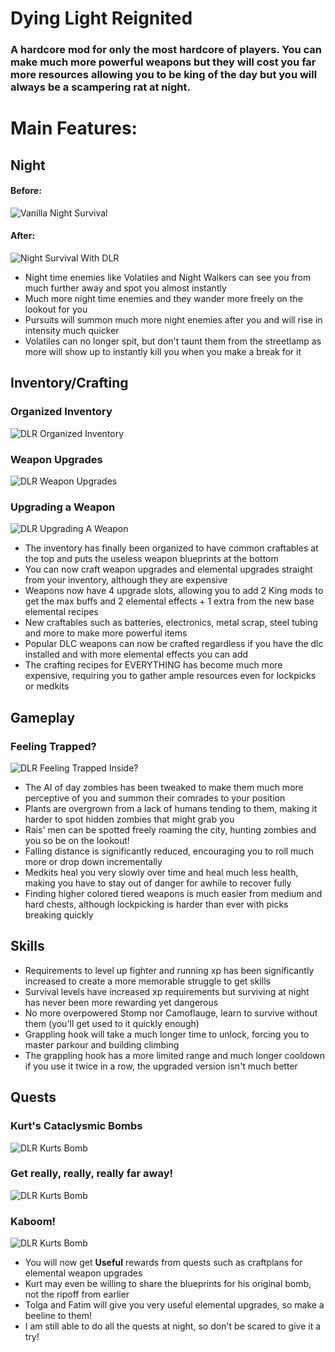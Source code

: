 # Dying Light Reignited
### A hardcore mod for only the most hardcore of players. You can make much more powerful weapons but they will cost you far more resources allowing you to be king of the day but you will always be a scampering rat at night.

# Main Features:

## Night

#### Before:

![Vanilla Night Survival](./Images/Vanilla_Night_Survival.jpg)

#### After:

![Night Survival With DLR](./Images/DLR_Night_Survival.jpg)

- Night time enemies like Volatiles and Night Walkers can see you from much further away and spot you almost instantly
- Much more night time enemies and they wander more freely on the lookout for you
- Pursuits will summon much more night enemies after you and will rise in intensity much quicker
- Volatiles can no longer spit, but don't taunt them from the streetlamp as more will show up to instantly kill you when you make a break for it

## Inventory/Crafting

### Organized Inventory

![DLR Organized Inventory](./Images/DLR_Organized_Inventory.jpg)

### Weapon Upgrades

![DLR Weapon Upgrades](./Images/DLR_Weapon_Upgrades.jpg)

### Upgrading a Weapon

![DLR Upgrading A Weapon](./Images/DLR_Weapon_Upgrading.jpg)

- The inventory has finally been organized to have common craftables at the top and puts the useless weapon blueprints at the bottom
- You can now craft weapon upgrades and elemental upgrades straight from your inventory, although they are expensive
- Weapons now have 4 upgrade slots, allowing you to add 2 King mods to get the max buffs and 2 elemental effects + 1 extra from the new base elemental recipes
- New craftables such as batteries, electronics, metal scrap, steel tubing and more to make more powerful items
- Popular DLC weapons can now be crafted regardless if you have the dlc installed and with more elemental effects you can add
- The crafting recipes for EVERYTHING has become much more expensive, requiring you to gather ample resources even for lockpicks or medkits

## Gameplay

### Feeling Trapped?

![DLR Feeling Trapped Inside?](./Images/DLR_Feeling_Trapped.jpg)

- The AI of day zombies has been tweaked to make them much more perceptive of you and summon their comrades to your position
- Plants are overgrown from a lack of humans tending to them, making it harder to spot hidden zombies that might grab you
- Rais' men can be spotted freely roaming the city, hunting zombies and you so be on the lookout!
- Falling distance is significantly reduced, encouraging you to roll much more or drop down incrementally
- Medkits heal you very slowly over time and heal much less health, making you have to stay out of danger for awhile to recover fully
- Finding higher colored tiered weapons is much easier from medium and hard chests, although lockpicking is harder than ever with picks breaking quickly

## Skills
- Requirements to level up fighter and running xp has been significantly increased to create a more memorable struggle to get skills
- Survival levels have increased xp requirements but surviving at night has never been more rewarding yet dangerous
- No more overpowered Stomp nor Camoflauge, learn to survive without them (you'll get used to it quickly enough)
- Grappling hook will take a much longer time to unlock, forcing you to master parkour and building climbing
- The grappling hook has a more limited range and much longer cooldown if you use it twice in a row, the upgraded version isn't much better

## Quests

### Kurt's Cataclysmic Bombs 

![DLR Kurts Bomb](./Images/DLR_Kurt_Bomb.jpg)

### Get really, really, **really** far away!

![DLR Kurts Bomb](./Images/DLR_Kurt_Bomb_active.jpg)

### Kaboom!

![DLR Kurts Bomb](./Images/DLR_Kurt_Bomb_Explosion.jpg)

- You will now get **Useful** rewards from quests such as craftplans for elemental weapon upgrades
- Kurt may even be willing to share the blueprints for his original bomb, not the ripoff from earlier
- Tolga and Fatim will give you very useful elemental upgrades, so make a beeline to them!
- I am still able to do all the quests at night, so don't be scared to give it a try!
